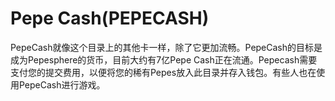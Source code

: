 # Pepe Cash(PEPECASH)

PepeCash就像这个目录上的其他卡一样，除了它更加流畅。PepeCash的目标是成为Pepesphere的货币，目前大约有7亿Pepe Cash正在流通。Pepecash需要支付您的提交费用，以便将您的稀有Pepes放入此目录并存入钱包。有些人也在使用PepeCash进行游戏。

